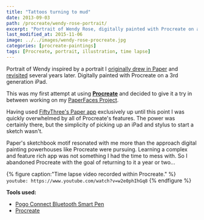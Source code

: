 ```yaml
---
title: "Tattoos turning to mud"
date: 2013-09-03
path: /procreate/wendy-rose-portrait/
excerpt: "Portrait of Wendy Rose, digitally painted with Procreate on an iPad."
last_modified_at: 2015-11-06
image: ../../images/wendy-rose-procreate.jpg
categories: [procreate-paintings]
tags: [Procreate, portrait, illustration, time lapse]
---
```


Portrait of Wendy inspired by a portrait I [originally drew in Paper](/paperfaces/veganwendy-portrait/) and [revisited](/paperfaces/veganwendy-2-portrai/) several years later. Digitally painted with Procreate on a 3rd generation iPad. 

This was my first attempt at using [**Procreate**](http://procreate.si/) and decided to give it a try in between working on my [PaperFaces Project](/paperfaces/).

Having used [FiftyThree's Paper app](http://www.fiftythree.com/) exclusively up until this point I was quickly overwhelmed by all of Procreate's features. The power was certainly there, but the simplicity of picking up an iPad and stylus to start a sketch wasn't.

Paper's sketchbook motif resonated with me more than the approach digital painting powerhouses like Procreate were pursuing. Learning a complex and feature rich app was not something I had the time to mess with. So I abandoned Procreate with the goal of returning to it a year or two...

{% figure caption:"Time lapse video recorded within Procreate." %}
`youtube: https://www.youtube.com/watch?v=w2e0phIhGq8`
{% endfigure %}

**Tools used:**

- [Pogo Connect Bluetooth Smart Pen](http://www.amazon.com/gp/product/B009K448L4/ref=as_li_ss_tl?ie=UTF8&camp=1789&creative=390957&creativeASIN=B009K448L4&linkCode=as2&tag=mademist-20)
- [Procreate](http://procreate.si/)
